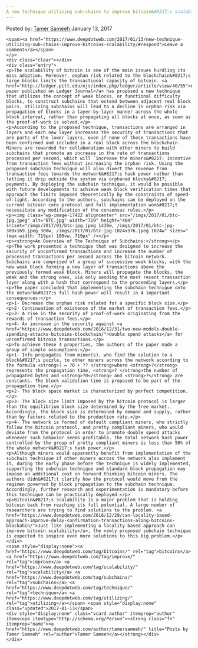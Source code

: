 ```yaml
---
A new technique utilizing sub-chains to improve bitcoin&#8217;s scalability
---
```

<article class="post-listing post-17410 post type-post status-publish format-standard has-post-thumbnail hentry  tag-bitcoins tag-improve tag-scalability tag-subchains tag-technique tag-utilizing">
    <div class="post-inner">
        <span>Posted by: <a href="https://www.deepdotweb.com/author/tamersameeh/" title="">Tamer Sameeh </a></span>
    <span>January 13, 2017</span>
    
    <span><a href="https://www.deepdotweb.com/2017/01/13/new-technique-utilizing-sub-chains-improve-bitcoins-scalability/#respond">Leave a comment</a></span>
    </p>
    <div class="clear"></div>
    <div class="entry">
    <p>The scalability of bitcoin is one of the main issues hurdling its mass adoption. Moreover, oephan risk related to the blockchain&#8217;s large blocks limits the transactional capacity of bitcoin. <a href="http://ledger.pitt.edu/ojs/index.php/ledger/article/view/40/55">A paper published on Ledger Journal</a> has proposed a new technique that utilizes the concept of weak blocks, or functional difficulty blocks, to construct subchains that extend between adjacent real block pairs. Utilizing subchains will lead to a decline in orphan risk via propagation of blocks in a layer-by-layer manner across the whole block interval, rather than propagating all blocks at once, as soon as the proof-of-work is solved.</p>
    <p>According to the proposed technique, transactions are arranged in layers and each new layer increases the security of transactions that are parts of the lower layers, even if none of these transactions have been confirmed and included in a real block across the blockchain. Miners are rewarded for collaboration with other miners to build subchains that promote an increase in the rate of transactions processed per second, which will `increase the miners&#8217; incentive from transaction fees without increasing the orphan risk. Using the proposed subchain technique will also divert the revenue from transaction fees towards the network&#8217;s hash power rather than letting it drip outside the system via orphaned blocks&#8217; payments. By deploying the subchain technique, it would be possible with future developments to achieve weak block verification times that approach the limits imposed theoretically by the constraints of speed-of-light. According to the authors, subchains can be deployed on the current bitcoin core protocol and full implementation won&#8217;t necessitate any modification of the consensus rules.</p>
    <p><img class="wp-image-17422 aligncenter" src="/imgs/2017/01/btc-jpg.jpeg" alt="BTC.jpg" width="719" height="404" srcset="/imgs/2017/01/btc-jpg.jpeg 1430w, /imgs/2017/01/btc-jpg-300x169.jpeg 300w, /imgs/2017/01/btc-jpg-1024x576.jpeg 1024w" sizes="(max-width: 719px) 100vw, 719px" /></p>
    <p><strong>An Overview of The Technique of Subchains:</strong></p>
    <p>The work presented a technique that was designed to increase the security of unconfirmed transactions and increase the number of processed transactions per second across the bitcoin network. Subchains are comprised of a group of successive weak blocks, with the new weak block forming a new layer of transactions above the previously formed weak block. Miners will propagate the blocks, the weak and the strong ones, via only sending the most recent transaction layer along with a hash that correspond to the proceeding layers.</p>
    <p>The paper concluded that implementing the subchain technique onto the network&#8217;s full hash power will result in 4 important consequences:</p>
    <p>1- Decrease the orphan risk related for a specific block size.</p>
    <p>2- Continuation of existence of the market of transaction fees.</p>
    <p>3- A rise in the security of proof-of-work originating from the rewards of transaction fees.</p>
    <p>4- An increase in the security against <a href="https://www.deepdotweb.com/2016/12/31/two-new-models-double-spending-attacks-bitcoins-blockchain/">double spend attacks</a> for unconfirmed bitcoin transactions.</p>
    <p>To achieve these 4 properties, the authors of the paper made a group of simple assumptions:</p>
    <p>1- Info propagates from miner(s), who find the solution to a block&#8217;s puzzle, to other miners across the network according to the formula <strong>? = ?0 + ?? </strong>where <strong>?</strong> represents the propagation time, <strong>? </strong>the number of propagated bytes and <strong>?0</strong> and <strong>?</strong> are constants. The block validation time is proposed to be part of the propagation time.</p>
    <p>2- The block space market is characterized by perfect competition.</p>
    <p>3- The block size limit imposed by the bitcoin protocol is larger than the equilibrium block size determined by the free market. Accordingly, the block size is determined by demand and supply, rather than by factors related to the production rate.</p>
    <p>4- The network is formed of default compliant miners, who strictly follow the bitcoin protocol, and pretty compliant miners, who would deviate from the protocol in order to promote double spend attacks whenever such behavior seems profitable. The total network hash power controlled by the group of pretty compliant miners is less than 50% of the whole network&#8217;s hash power.</p>
    <p>Although miners would apparently benefit from implementation of the subchain technique if other miners across the network also implement it, during the early phase before the technique is widely implemented, supporting the subchain technique and standard block propagation may impose an additional cost on forward thinking bitcoin miners. The authors didn&#8217;t clarify how the protocol would move from the regimen governed by block propagation to the subchain technique. Accordingly, further research and experimentation is mandatory before this technique can be practically deployed.</p>
    <p>Bitcoin&#8217;s scalability is a major problem that is holding bitcoin back from reaching its full potential. A large number of researchers are trying to find solutions to the problem. <a href="https://www.deepdotweb.com/2016/12/29/can-locality-based-approach-improve-delay-confirmation-transactions-along-bitcoins-blockahin/">Just like implementing a locality based approach can improve bitcoin scalability</a>, the newly proposed subchain technique is expected to inspire even more solutions to this big problem.</p>
    </div>
    <span style="display:none"><a href="https://www.deepdotweb.com/tag/bitcoins/" rel="tag">bitcoins</a> <a href="https://www.deepdotweb.com/tag/improve/" rel="tag">improve</a> <a href="https://www.deepdotweb.com/tag/scalability/" rel="tag">scalability</a> <a href="https://www.deepdotweb.com/tag/subchains/" rel="tag">subchains</a> <a href="https://www.deepdotweb.com/tag/technique/" rel="tag">technique</a> <a href="https://www.deepdotweb.com/tag/utilizing/" rel="tag">utilizing</a></span> <span style="display:none" class="updated">2017-01-13</span>
    <div style="display:none" class="vcard author" itemprop="author" itemscope itemtype="http://schema.org/Person"><strong class="fn" itemprop="name"><a href="https://www.deepdotweb.com/author/tamersameeh/" title="Posts by Tamer Sameeh" rel="author">Tamer Sameeh</a></strong></div>
    </div>
</article>

